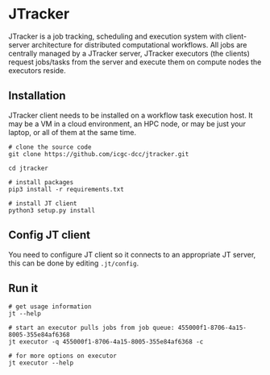 # JTracker

JTracker is a job tracking, scheduling and execution system with client-server architecture for distributed
computational workflows. All jobs are centrally managed by a JTracker server, JTracker executors (the clients)
request jobs/tasks from the server and execute them on compute nodes the executors reside.

## Installation

JTracker client needs to be installed on a workflow task execution host. It may be a VM in a cloud environment, an
HPC node, or may be just your laptop, or all of them at the same time.

```
# clone the source code
git clone https://github.com/icgc-dcc/jtracker.git

cd jtracker

# install packages
pip3 install -r requirements.txt

# install JT client
python3 setup.py install

```

## Config JT client
You need to configure JT client so it connects to an appropriate JT server, this can be done by editing `.jt/config`.

## Run it
```
# get usage information
jt --help

# start an executor pulls jobs from job queue: 455000f1-8706-4a15-8005-355e84af6368
jt executor -q 455000f1-8706-4a15-8005-355e84af6368 -c

# for more options on executor
jt executor --help

```

